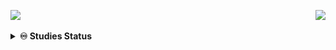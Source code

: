 <a href="#"><img src="https://readme-typing-svg.herokuapp.com?color=0094F5&lines=👋🏾+Hello,+World!;👨🏾‍🔬+Welcome+to+my+lab!;👨🏾‍💻+I+want+share+my+studies+here!;💾+Feel+free+to+let+any+doubt!;🐑+Going+beyond+expectations;%7C"/></a> <!--<a href="github.com"><img height="27" src="https://github.com/IsaacAlves7/portfolio/blob/favicon/favicon.svg" align="right" title="🎉 [NEW]: Visit my portfolio website!"></a>--> <a href="#"><img src="https://visitor-badge.glitch.me/badge?page_id=isaacalves7.visitor-badge" align="right"/></a>

<details><summary><b title="(click to open)">♾️ Studies Status</b></summary><br />
  
I'm **[`Computer Science`](https://www.youtube.com/watch?v=SzJ46YA_RaA)** student at **UNESA**, **[`DevOps`](https://roadmap.sh/roadmaps/devops.png)** and **[`Full-Stack Developer`](https://pbs.twimg.com/media/E9c8-2EUcAQRBF1?format=jpg&name=large)**.

<a href="https://github.com/IsaacAlves7"><img align="right" src="https://user-images.githubusercontent.com/61624336/116183082-a7f44780-a6f3-11eb-9365-2118e0f5b29b.png" height="117em"></a> 
  
- 🍎 **Studying:** DevOps, Digital Systems, Microcontrollers Programming, Cloud Computing, CyberSecurity, Mounting Language, Node.js, RubyOnRails, React.js and Java;
- 🌈⃤  &nbsp;**Focusing**: Full-Stack development;
- 🔭 **Colaborating**: <a href="https://www.headmind.com/pt/">HeadMind Partners Brasil</a>.
 
Challenges bring personal growth and that's as the brillant scientist Isaac Newton said:

<blockquote>
  "If i have seen further than others, it is by standing upon the shoulders of giants." <br \>
  <i>Sir Isaac Newton</i>
</blockquote>
  
  <details><summary><b title="(click to open)">⚛️ Work Status</b></summary>     
  <div align="center">
<a href="https://github.com/IsaacAlves7"><img height="117em" src="https://user-images.githubusercontent.com/61624336/115090011-0fd3b280-9eea-11eb-85ed-cd4ff8874740.png"></a>
        
  </div>
  
<div align="center"><a href="https://github.com/IsaacAlves7">
  
![Snake animation](https://raw.githubusercontent.com/IsaacAlves7/IsaacAlves7/27423a6116585256c6fb97ab8b4c401de3c5fdfc/github-contribution-grid-snake.svg)

  </a></div>
    
</details>
  
  
</details>
